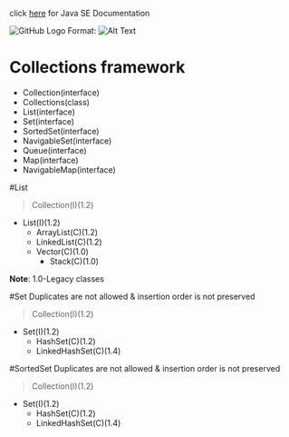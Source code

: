 click [here](http://docs.oracle.com/javase/7/docs/index.html) for Java SE Documentation

![GitHub Logo](/images/Hierarchy.PNG)
Format: ![Alt Text](url)

Collections framework
=====================
* Collection(interface)
* Collections(class)
* List(interface)
* Set(interface)
* SortedSet(interface)
* NavigableSet(interface)
* Queue(interface)
* Map(interface)
* NavigableMap(interface)

#List

>Collection(I)(1.2)
* List(I)(1.2)
  * ArrayList(C)(1.2)
  * LinkedList(C)(1.2)
  * Vector(C)(1.0)
	* Stack(C)(1.0)
	
**Note**: 1.0-Legacy classes

#Set
Duplicates are not allowed & insertion order is not preserved

>Collection(I)(1.2)
* Set(I)(1.2)
  * HashSet(C)(1.2)
  * LinkedHashSet(C)(1.4)
  
#SortedSet
Duplicates are not allowed & insertion order is not preserved

>Collection(I)(1.2)
* Set(I)(1.2)
  * HashSet(C)(1.2)
  * LinkedHashSet(C)(1.4)
 

